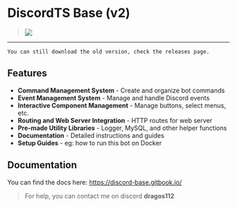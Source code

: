 # DiscordTS Base (v2)
>![](https://i.imgur.com/IVkYa2f.png)

------------
`You can still download the old version, check the releases page.`
## Features
- **Command Management System** - Create and organize bot commands
- **Event Management System** - Manage and handle Discord events
- **Interactive Component Management** - Manage buttons, select menus, etc.
- **Routing and Web Server Integration** - HTTP routes for web server
- **Pre-made Utility Libraries** - Logger, MySQL, and other helper functions
- **Documentation** - Detailed instructions and guides
- **Setup Guides** - eg: how to run this bot on Docker

## Documentation
You can find the docs here: https://discord-base.gitbook.io/
> For help, you can contact me on discord **dragos112**